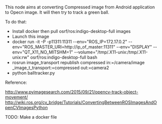 This node aims at converting Compressed image from Android application to Opecn image.
It will then try to track a green ball.

To do that:
- Install docker then pull osrf/ros:indigo-desktop-full images
- Launch this image
- docker run -it -P -p11311:11311 --env="ROS_IP=172.17.0.2" --env="ROS_MASTER_URI=http://ip_of_master:11311" --env="DISPLAY" --env="QT_X11_NO_MITSHM=1" --volume="/tmp/.X11-unix:/tmp/.X11-unix:rw" osrf/ros:indigo-desktop-full bash
- rosrun image_transport republish compressed in:=/camera/image _image_t_transport:=compressed out:=camera2
- python balltracker.py

Reference:

http://www.pyimagesearch.com/2015/09/21/opencv-track-object-movement/
http://wiki.ros.org/cv_bridge/Tutorials/ConvertingBetweenROSImagesAndOpenCVImagesPython


TODO:
Make a docker file
